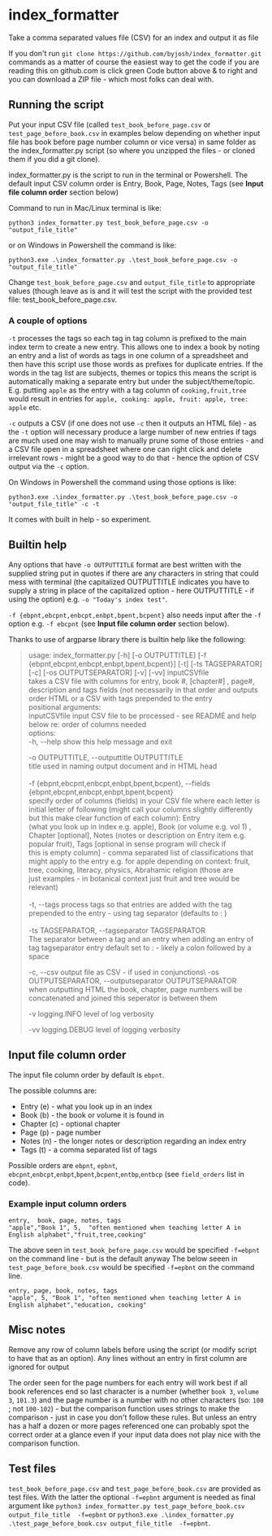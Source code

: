 # index_formatter
Take a comma separated values file (CSV) for an index and output it as file

If you don't run `git clone https://github.com/byjosh/index_formatter.git` commands as a matter of course the easiest way to get the code if you are reading this on github.com is click green Code button above & to right and you can download a ZIP file - which most folks can deal with.

## Running the script

Put your input CSV file (called `test_book_before_page.csv` or `test_page_before_book.csv` in examples below depending on whether input file has book before page number column or vice versa) in same folder as the index_formatter.py script (so where you unzipped the files - or cloned them if you did a git clone).

index_formatter.py is the script to run in the terminal or Powershell. The default input CSV column order is Entry, Book, Page, Notes, Tags (see **Input file column order** section below)

Command to run in Mac/Linux terminal is like: 

`python3 index_formatter.py test_book_before_page.csv -o "output_file_title"`

or on Windows in Powershell the command is like: 

`python3.exe .\index_formatter.py .\test_book_before_page.csv -o "output_file_title"`

Change `test_book_before_page.csv` and  `output_file_title` to appropriate values (though leave as is and it will test the script with the provided test file: test_book_before_page.csv.
### A couple of options
 `-t` processes the tags so each tag in tag column is prefixed to the main index term to create a new entry. This allows one to index a book by noting an entry and a list of words as tags in one column of a spreadsheet and then have this script use those words as prefixes for duplicate entries. If the words in the tag list are subjects, themes or topics this means the script is automatically making a separate entry but under the subject/theme/topic. E.g. putting `apple` as the entry with a tag column of `cooking,fruit,tree` would result in entries for `apple, cooking: apple, fruit: apple, tree: apple` etc.
 
`-c` outputs a CSV (if one does not use `-c` then it outputs an HTML file)  - as the `-t` option will necessary produce a large number of new entries if tags are much used one may wish to manually prune some of those entries - and a CSV file open in a spreadsheet where one can right click and delete irrelevant rows - might be a good way to do that - hence the option of CSV output via the `-c` option.

On Windows in Powershell the command using those options is like: 

`python3.exe .\index_formatter.py .\test_book_before_page.csv -o "output_file_title" -c -t`

It comes with built in help - so experiment.

## Builtin help

Any options that have `-o OUTPUTTITLE` format are best written with the supplied string put in quotes if there are any characters in string that could mess with terminal (the capitalized OUTPUTTITLE indicates you have to supply a string in place of the capitalized option - here OUTPUTTITLE - if using the option) e.g. `-o "Today's index test"`. 

`-f {ebpnt,ebcpnt,enbcpt,enbpt,bpent,bcpent}` also needs input after the `-f` option e.g. `-f ebcpnt`  (see **Input file column order** section below).

Thanks to use of argparse library there is builtin help like the following:

> usage: index_formatter.py [-h] [-o OUTPUTTITLE] [-f {ebpnt,ebcpnt,enbcpt,enbpt,bpent,bcpent}] [-t] [-ts TAGSEPARATOR] [-c] [-os OUTPUTSEPARATOR] [-v] [-vv] inputCSVfile\
>takes a CSV file with columns for entry, book #, [chapter#] , page#, description and tags fields (not necessarily in that order and outputs order HTML or a CSV with tags prepended to the entry\
positional arguments:\
  inputCSVfile          input CSV file to be processed - see README and help below re: order of columns needed\
options:\
  -h, --help            show this help message and exit
> 
> -o OUTPUTTITLE, --outputtitle OUTPUTTITLE\
                        title used in naming output document and in HTML head\
 > \
> -f {ebpnt,ebcpnt,enbcpt,enbpt,bpent,bcpent}, --fields {ebpnt,ebcpnt,enbcpt,enbpt,bpent,bcpent}\
                        specify order of columns (fields) in your CSV file where each letter is initial letter of following (might call your columns slightly differently but this make clear function of each column): Entry      
                        (what you look up in index e.g. apple), Book (or volume e.g. vol 1) , Chapter [optional], Notes (notes or description on Entry item e.g. popular fruit), Tags [optional in sense program will check if     
                        this is empty column] - comma separated list of classifications that might apply to the entry e.g. for apple depending on context: fruit, tree, cooking, literacy, physics, Abrahamic religion (those are  
                        just examples - in botanical context just fruit and tree would be relevant)\
> \
> -t, --tags            process tags so that entries are added with the tag prepended to the entry - using tag separator (defaults to : )\
>\
> -ts TAGSEPARATOR, --tagseparator TAGSEPARATOR\
                        The separator between a tag and an entry when adding an entry of tag tagseparator entry default set to : - likely a colon followed by a space 
> 
> -c, --csv             output file as CSV - if used in conjunctions\ 
-os OUTPUTSEPARATOR, --outputseparator OUTPUTSEPARATOR\
                        when outputting HTML the book, chapter, page numbers will be concatenated and joined this seperator is between them
> 
>  -v                    logging.INFO level of log verbosity
> 
>   -vv                   logging.DEBUG level of logging verbosity





## Input file column order

The input file column order by default is `ebpnt`.

The possible columns are:
* Entry (e) - what you look up in an index
* Book (b) - the book or volume it is found in
* Chapter (c) - optional chapter
* Page (p) - page number
* Notes (n) - the longer notes or description regarding an index entry
* Tags (t) - a comma separated list of tags

Possible orders are `ebpnt`, `epbnt`, `ebcpnt`,`enbcpt`,`enbpt`,`bpent`,`bcpent`,`entbp`,`entbcp` (see `field_orders` list in code).
### Example input column orders
```
entry,  book, page, notes, tags
"apple","Book 1", 5,  "often mentioned when teaching letter A in English alphabet","fruit,tree,cooking"
```
The above seen in `test_book_before_page.csv` would be specified `-f=ebpnt` on the command line - but is the default anyway
The below seeen in `test_page_before_book.csv` would be specified `-f=epbnt` on the command line.
```
entry, page, book, notes, tags
"apple", 5, "Book 1", "often mentioned when teaching letter A in English alphabet","education, cooking"
```
## Misc notes
Remove any row of column labels before using the script (or modify script to have that as an option). Any lines without an entry in first column are ignored for output

The order seen for the page numbers for each entry will work best if all book references end so last character is a number (whether `book 3`, `volume 3`, `101.3`) and the page number is a number with no other characters (so: `100` ; not `100-102`) - but the comparison function uses strings to make the comparison - just in case you don't follow these rules. But unless an entry has a half a dozen or more pages referenced one can probably spot the correct order at a glance even if your input data does not play nice with the comparison function.

## Test files
`test_book_before_page.csv` and `test_page_before_book.csv` are provided as test files. With the latter the optional `-f=epbnt` argument is needed as final argument like `python3 index_formatter.py test_page_before_book.csv output_file_title  -f=epbnt` or `python3.exe .\index_formatter.py .\test_page_before_book.csv output_file_title  -f=epbnt`.
